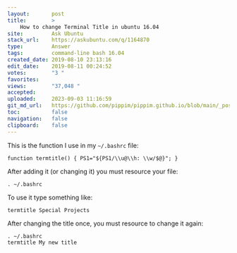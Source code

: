 ```yaml
---
layout:       post
title:        >
    How to change Terminal Title in ubuntu 16.04
site:         Ask Ubuntu
stack_url:    https://askubuntu.com/q/1164870
type:         Answer
tags:         command-line bash 16.04
created_date: 2019-08-10 23:13:16
edit_date:    2019-08-11 00:24:52
votes:        "3 "
favorites:    
views:        "37,048 "
accepted:     
uploaded:     2023-09-03 11:16:59
git_md_url:   https://github.com/pippim/pippim.github.io/blob/main/_posts/2019/2019-08-10-How-to-change-Terminal-Title-in-ubuntu-16.04.md
toc:          false
navigation:   false
clipboard:    false
---
```


This is the function I use in my `~/.bashrc` file:

``` 
function termtitle() { PS1="${PS1/\\u@\\h: \\w/$@}"; }
```

After adding it (or changing it) you must resource your file:

``` 
. ~/.bashrc
```

To use it type something like:

``` 
termtitle Special Projects
```

After changing the title once, you must resource to change it again:

``` 
. ~/.bashrc
termtitle My new title
```

